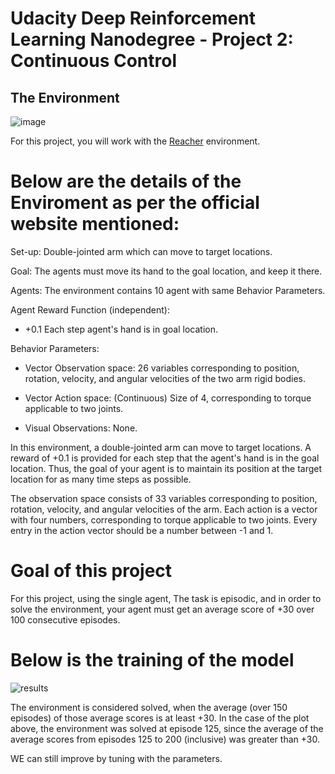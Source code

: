 
# Udacity Deep Reinforcement Learning Nanodegree - Project 2: Continuous Control

## The Environment

![image](https://user-images.githubusercontent.com/6122185/100517119-83c92480-31ae-11eb-8217-5b56458a253a.png)


For this project, you will work with the [Reacher](https://github.com/Unity-Technologies/ml-agents/blob/master/docs/Learning-Environment-Examples.md#reacher) environment.


# Below are the details of the Enviroment as per the official website mentioned:

Set-up: Double-jointed arm which can move to target locations.

Goal: The agents must move its hand to the goal location, and keep it there.

Agents: The environment contains 10 agent with same Behavior Parameters.

Agent Reward Function (independent):

  - +0.1 Each step agent's hand is in goal location.

Behavior Parameters:

  - Vector Observation space: 26 variables corresponding to position, rotation, velocity, and angular velocities of the two arm rigid bodies.

  - Vector Action space: (Continuous) Size of 4, corresponding to torque applicable to two joints.

  - Visual Observations: None.

In this environment, a double-jointed arm can move to target locations. A reward of +0.1 is provided for each step that the agent's hand is in the goal location. Thus, the goal of your agent is to maintain its position at the target location for as many time steps as possible.

The observation space consists of 33 variables corresponding to position, rotation, velocity, and angular velocities of the arm. Each action is a vector with four numbers, corresponding to torque applicable to two joints. Every entry in the action vector should be a number between -1 and 1.

# Goal of this project 

For this project, using the single agent, The task is episodic, and in order to solve the environment, your agent must get an average score of +30 over 100 consecutive episodes.

# Below is the training of the model

![results](https://user-images.githubusercontent.com/6122185/100519084-aca3e680-31bb-11eb-822d-8ed3bf71c390.png)


The environment is considered solved, when the average (over 150 episodes) of those average scores is at least +30. In the case of the plot above, the environment was solved at episode 125, since the average of the average scores from episodes 125 to 200 (inclusive) was greater than +30.

WE can still improve by tuning with the parameters.


